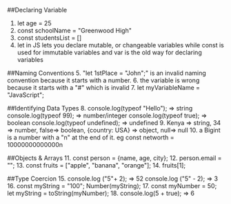 ##Declaring Variable
1. let age = 25
2. const schoolName = "Greenwood High"
3. const studentsList = []
4. let in JS lets you declare mutable, or changeable variables while const is used for immutable variables and var is the old way for declaring variables

##Naming Conventions
5. "let 1stPlace = "John";" is an invalid naming convention because it starts with a number.
6. the variable is wrong because it starts with a "#" which is invalid
7. let myVariableName = "JavaScript";

##Identifying Data Types
8. console.log(typeof "Hello"); => string
    console.log(typeof 99); => number/integer
    console.log(typeof true); => boolean
    console.log(typeof undefined); => undefined
9. Kenya => string, 34 => number, false=> boolean,         {country: USA} => object, null=> null
10. a Bigint is a number with a "n" at the end of it. eg   const networth = 10000000000000n

##Objects & Arrays
11. const person = {name, age, city};
12. person.email = "";
13. const fruits = ["apple", "banana", "orange"];
14. fruits[1];

##Type Coercion
15. console.log ("5"+ 2); => 52
    console.log ("5" - 2); => 3
16. const myString = "100";
    Number(myString);
17. const myNumber = 50;
    let myString = toString(myNumber);
18. console.log(5 + true); => 6